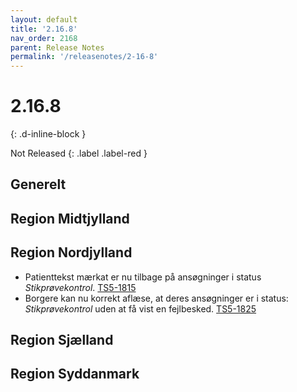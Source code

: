 ```yaml
---
layout: default
title: '2.16.8'
nav_order: 2168
parent: Release Notes
permalink: '/releasenotes/2-16-8'
---
```


# 2.16.8
{: .d-inline-block }

Not Released
{: .label .label-red }

## Generelt
  
## Region Midtjylland

## Region Nordjylland
- Patienttekst mærkat er nu tilbage på ansøgninger i status *Stikprøvekontrol*. [TS5-1815](https://sd.trifork.com/browse/TS5-1815)
- Borgere kan nu korrekt aflæse, at deres ansøgninger er i status: *Stikprøvekontrol* uden at få vist en fejlbesked. [TS5-1825](https://sd.trifork.com/projects/TS5/queues/custom/95/TS5-1825)

## Region Sjælland

## Region Syddanmark
